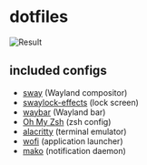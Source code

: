 # dotfiles

![Result](https://i.imgur.com/ruWxqxQ.png)

## included configs

* [sway](https://github.com/swaywm/sway) (Wayland compositor)
* [swaylock-effects](https://github.com/mortie/swaylock-effects) (lock screen)
* [waybar](https://github.com/Alexays/Waybar) (Wayland bar)
* [Oh My Zsh](https://github.com/ohmyzsh/ohmyzsh) (zsh config)
* [alacritty](https://github.com/alacritty/alacritty) (terminal emulator)
* [wofi](https://hg.sr.ht/~scoopta/wofi) (application launcher)
* [mako](https://github.com/emersion/mako) (notification daemon)

